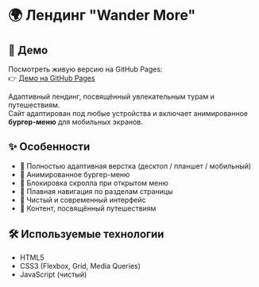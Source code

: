 # 🌍 Лендинг "Wander More"

## 🚀 Демо
Посмотреть живую версию на GitHub Pages:  
👉 [Демо на GitHub Pages](https://nifontovsv.github.io/msttest/)

Адаптивный лендинг, посвящённый увлекательным турам и путешествиям.  
Сайт адаптирован под любые устройства и включает анимированное **бургер-меню** для мобильных экранов.

## ✨ Особенности

- 📱 Полностью адаптивная верстка (десктоп / планшет / мобильный)
- 🍔 Анимированное бургер-меню
- 💨 Блокировка скролла при открытом меню
- 🔗 Плавная навигация по разделам страницы
- 🎯 Чистый и современный интерфейс
- 🌄 Контент, посвящённый путешествиям

## 🛠️ Используемые технологии

- HTML5  
- CSS3 (Flexbox, Grid, Media Queries)  
- JavaScript (чистый)
